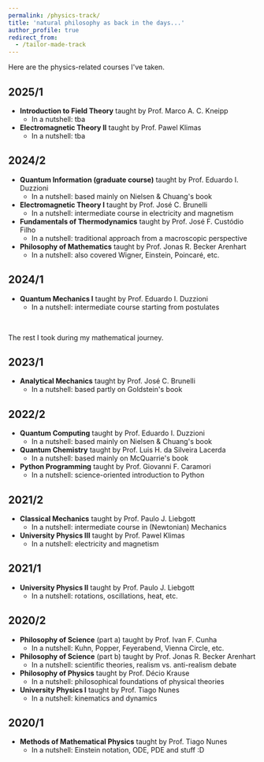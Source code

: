 ```yaml
---
permalink: /physics-track/
title: 'natural philosophy as back in the days...'
author_profile: true
redirect_from: 
  - /tailor-made-track
---
```


Here are the physics-related courses I've taken.

## 2025/1
- **Introduction to Field Theory** taught by Prof. Marco A. C. Kneipp  
  - In a nutshell: tba
- **Electromagnetic Theory II** taught by Prof. Pawel Klimas  
  - In a nutshell: tba

## 2024/2
- **Quantum Information (graduate course)** taught by Prof. Eduardo I. Duzzioni  
  - In a nutshell: based mainly on Nielsen & Chuang's book
- **Electromagnetic Theory I** taught by Prof. José C. Brunelli
  - In a nutshell: intermediate course in electricity and magnetism
- **Fundamentals of Thermodynamics** taught by Prof. José F. Custódio Filho  
  - In a nutshell: traditional approach from a macroscopic perspective
- **Philosophy of Mathematics** taught by Prof. Jonas R. Becker Arenhart  
  - In a nutshell: also covered Wigner, Einstein, Poincaré, etc.

## 2024/1
- **Quantum Mechanics I** taught by Prof. Eduardo I. Duzzioni  
  - In a nutshell: intermediate course starting from postulates  

&nbsp;

The rest I took during my mathematical journey.

## 2023/1
- **Analytical Mechanics** taught by Prof. José C. Brunelli  
  - In a nutshell: based partly on Goldstein's book

## 2022/2
- **Quantum Computing** taught by Prof. Eduardo I. Duzzioni  
  - In a nutshell: based mainly on Nielsen & Chuang's book  
- **Quantum Chemistry** taught by Prof. Luis H. da Silveira Lacerda  
  - In a nutshell: based mainly on McQuarrie's book
- **Python Programming** taught by Prof. Giovanni F. Caramori  
  - In a nutshell: science-oriented introduction to Python

## 2021/2
- **Classical Mechanics** taught by Prof. Paulo J. Liebgott  
  - In a nutshell: intermediate course in (Newtonian) Mechanics
- **University Physics III** taught by Prof. Pawel Klimas  
  - In a nutshell: electricity and magnetism

## 2021/1
- **University Physics II** taught by Prof. Paulo J. Liebgott  
  - In a nutshell: rotations, oscillations, heat, etc.

## 2020/2
- **Philosophy of Science** (part a) taught by Prof. Ivan F. Cunha  
  - In a nutshell: Kuhn, Popper, Feyerabend, Vienna Circle, etc.
- **Philosophy of Science** (part b) taught by Prof. Jonas R. Becker Arenhart  
  - In a nutshell: scientific theories, realism vs. anti-realism debate
- **Philosophy of Physics** taught by Prof. Décio Krause  
  - In a nutshell: philosophical foundations of physical theories
- **University Physics I** taught by Prof. Tiago Nunes   
  - In a nutshell: kinematics and dynamics

## 2020/1
- **Methods of Mathematical Physics** taught by Prof. Tiago Nunes  
  - In a nutshell: Einstein notation, ODE, PDE and stuff :D  
